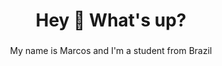 <h1 align="center">Hey 👋 What's up?</h1>

###

<p align="center">My name is Marcos and I'm a student from Brazil</p>

###

